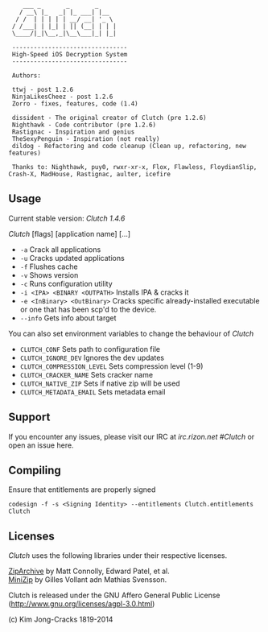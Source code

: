         ___ _       _       _
       / __\ |_   _| |_ ___| |__
      / /  | | | | | __/ __| '_ \
     / /___| | |_| | || (__| | | |
     \____/|_|\__,_|\__\___|_| |_|
 
     --------------------------------
     High-Speed iOS Decryption System
     --------------------------------
 
     Authors:
 
     ttwj - post 1.2.6
     NinjaLikesCheez - post 1.2.6
     Zorro - fixes, features, code (1.4)
 
     dissident - The original creator of Clutch (pre 1.2.6)
     Nighthawk - Code contributor (pre 1.2.6)
     Rastignac - Inspiration and genius
     TheSexyPenguin - Inspiration (not really)
     dildog - Refactoring and code cleanup (Clean up, refactoring, new features)
 
     Thanks to: Nighthawk, puy0, rwxr-xr-x, Flox, Flawless, FloydianSlip, Crash-X, MadHouse, Rastignac, aulter, icefire


Usage
------------
Current stable version: *Clutch 1.4.6*

*Clutch* [flags] [application name] [...]

* `-a`                          Crack all applications<br />
* `-u`                          Cracks updated applications<br />
* `-f`                          Flushes cache<br />
* `-v`                          Shows version<br />
* `-c`                          Runs configuration utility<br />
* `-i <IPA> <BINARY <OUTPATH>`  Installs IPA & cracks it<br />
* `-e <InBinary> <OutBinary>`   Cracks specific already-installed executable or one that has been scp'd to the device.
* `--info`                      Gets info about target<br />


You can also set environment variables to change the behaviour of *Clutch*
* `CLUTCH_CONF` Sets path to configuration file<br />
* `CLUTCH_IGNORE_DEV` Ignores the dev updates<br />
* `CLUTCH_COMPRESSION_LEVEL` Sets compression level (1-9)<br />
* `CLUTCH_CRACKER_NAME` Sets cracker name<br />
* `CLUTCH_NATIVE_ZIP` Sets if native zip will be used<br />
* `CLUTCH_METADATA_EMAIL` Sets metadata email<br />

Support
-----------
If you encounter any issues, please visit our IRC at *irc.rizon.net #Clutch* or open an issue here.

Compiling
------------
Ensure that entitlements are properly signed

`codesign -f -s <Signing Identity> --entitlements Clutch.entitlements Clutch`

Licenses
------------
*Clutch* uses the following libraries under their respective licenses.

[ZipArchive](https://github.com/mattconnolly/ZipArchive/) by Matt Connolly, Edward Patel, et al.<br />
[MiniZip](http://www.winimage.com/zLibDll/minizip.html) by Gilles Vollant adn Mathias Svensson.

Clutch is released under the GNU Affero General Public License (http://www.gnu.org/licenses/agpl-3.0.html)


(c) Kim Jong-Cracks 1819-2014


